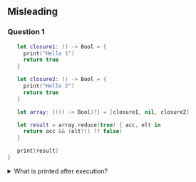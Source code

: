 ## Misleading
### Question 1

```swift
   let closure1: () -> Bool = {
     print("Hello 1")
     return true
   }

   let closure2: () -> Bool = {
     print("Hello 2")
     return true
   }

   let array: [(() -> Bool)?] = [closure1, nil, closure2]

   let result = array.reduce(true) { acc, elt in
     return acc && (elt?() ?? false)
   }

   print(result)
}

```

<details>
<summary> What is printed after execution? </summary>

> A. "Hello 1" "false"  
  B. "Hello 1" "Hello 2" "false"  
  C. "Hello 1" "Hello 2" "true"  
  D. "Hello 1" "true"  

<details>
<summary> Answer </summary>
<p> A </p>    
</details>
</details>
